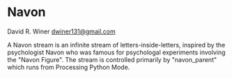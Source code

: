 # Navon
David R. Winer
dwiner131@gmail.com

A Navon stream is an infinite stream of letters-inside-letters, inspired by the psychologist Navon who was famous for psychologal experiments involving the "Navon Figure".
The stream is controlled primarily by "navon_parent" which runs from Processing Python Mode.
